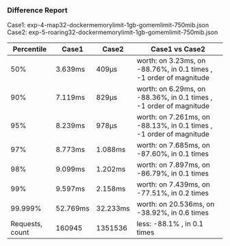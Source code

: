 ### Difference Report
Case1: exp-4-map32-dockermemorylimit-1gb-gomemlimit-750mib.json
Case2: exp-5-roaring32-dockermemorylimit-1gb-gomemlimit-750mib.json

|Percentile|Case1|Case2|Case1 vs Case2|
|---|---|---|---|
|50%|3.639ms|409µs|worth: on 3.23ms, on -88.76%, in 0.1 times , -1 order of magnitude|
|90%|7.119ms|829µs|worth: on 6.29ms, on -88.36%, in 0.1 times , -1 order of magnitude|
|95%|8.239ms|978µs|worth: on 7.261ms, on -88.13%, in 0.1 times , -1 order of magnitude|
|97%|8.773ms|1.088ms|worth: on 7.685ms, on -87.60%, in 0.1 times |
|98%|9.099ms|1.202ms|worth: on 7.897ms, on -86.79%, in 0.1 times |
|99%|9.597ms|2.158ms|worth: on 7.439ms, on -77.51%, in 0.2 times |
|99.999%|52.769ms|32.233ms|worth: on 20.536ms, on -38.92%, in 0.6 times |
|Requests, count|160945|1351536|less: -88.1% , in 0.1 times |
